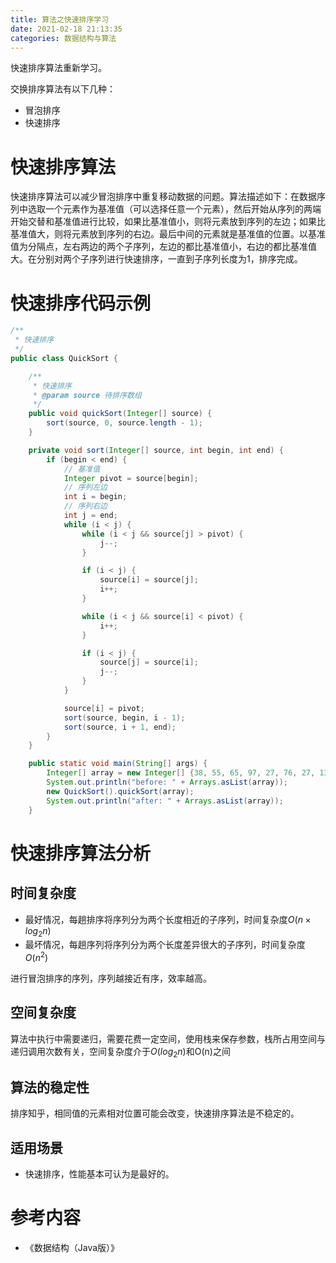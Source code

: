 ```yaml
---
title: 算法之快速排序学习
date: 2021-02-18 21:13:35
categories: 数据结构与算法
---
```


 快速排序算法重新学习。

<!--more-->

交换排序算法有以下几种：

- 冒泡排序
- 快速排序

# 快速排序算法

快速排序算法可以减少冒泡排序中重复移动数据的问题。算法描述如下：在数据序列中选取一个元素作为基准值（可以选择任意一个元素），然后开始从序列的两端开始交替和基准值进行比较，如果比基准值小，则将元素放到序列的左边；如果比基准值大，则将元素放到序列的右边。最后中间的元素就是基准值的位置。以基准值为分隔点，左右两边的两个子序列，左边的都比基准值小，右边的都比基准值大。在分别对两个子序列进行快速排序，一直到子序列长度为1，排序完成。

# 快速排序代码示例

```java
/**
 * 快速排序
 */
public class QuickSort {

    /**
     * 快速排序
     * @param source 待排序数组
     */
    public void quickSort(Integer[] source) {
        sort(source, 0, source.length - 1);
    }

    private void sort(Integer[] source, int begin, int end) {
        if (begin < end) {
            // 基准值
            Integer pivot = source[begin];
            // 序列左边
            int i = begin;
            // 序列右边
            int j = end;
            while (i < j) {
                while (i < j && source[j] > pivot) {
                    j--;
                }

                if (i < j) {
                    source[i] = source[j];
                    i++;
                }

                while (i < j && source[i] < pivot) {
                    i++;
                }

                if (i < j) {
                    source[j] = source[i];
                    j--;
                }
            }

            source[i] = pivot;
            sort(source, begin, i - 1);
            sort(source, i + 1, end);
        }
    }

    public static void main(String[] args) {
        Integer[] array = new Integer[] {38, 55, 65, 97, 27, 76, 27, 13, 19};
        System.out.println("before: " + Arrays.asList(array));
        new QuickSort().quickSort(array);
        System.out.println("after: " + Arrays.asList(array));
    }
```

# 快速排序算法分析

## 时间复杂度

- 最好情况，每趟排序将序列分为两个长度相近的子序列，时间复杂度$O(n \times log_{2}n)$
- 最坏情况，每趟序列将序列分为两个长度差异很大的子序列，时间复杂度$O(n^2)$

进行冒泡排序的序列，序列越接近有序，效率越高。

## 空间复杂度

算法中执行中需要递归，需要花费一定空间，使用栈来保存参数，栈所占用空间与递归调用次数有关，空间复杂度介于$O( log_{2}n)$和O(n)之间

## 算法的稳定性

排序知乎，相同值的元素相对位置可能会改变，快速排序算法是不稳定的。

## 适用场景

- 快速排序，性能基本可认为是最好的。

# 参考内容

- 《数据结构（Java版）》